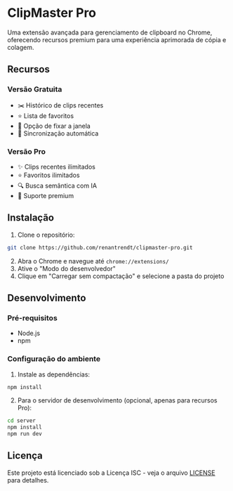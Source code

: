 # ClipMaster Pro

Uma extensão avançada para gerenciamento de clipboard no Chrome, oferecendo recursos premium para uma experiência aprimorada de cópia e colagem.

## Recursos

### Versão Gratuita
- ✂️ Histórico de clips recentes
- ⭐ Lista de favoritos
- 📌 Opção de fixar a janela
- 🔄 Sincronização automática

### Versão Pro
- ✨ Clips recentes ilimitados
- ⭐ Favoritos ilimitados
- 🔍 Busca semântica com IA
- 🚀 Suporte premium

## Instalação

1. Clone o repositório:
```bash
git clone https://github.com/renantrendt/clipmaster-pro.git
```

2. Abra o Chrome e navegue até `chrome://extensions/`
3. Ative o "Modo do desenvolvedor"
4. Clique em "Carregar sem compactação" e selecione a pasta do projeto

## Desenvolvimento

### Pré-requisitos
- Node.js
- npm

### Configuração do ambiente
1. Instale as dependências:
```bash
npm install
```

2. Para o servidor de desenvolvimento (opcional, apenas para recursos Pro):
```bash
cd server
npm install
npm run dev
```

## Licença

Este projeto está licenciado sob a Licença ISC - veja o arquivo [LICENSE](LICENSE) para detalhes.
